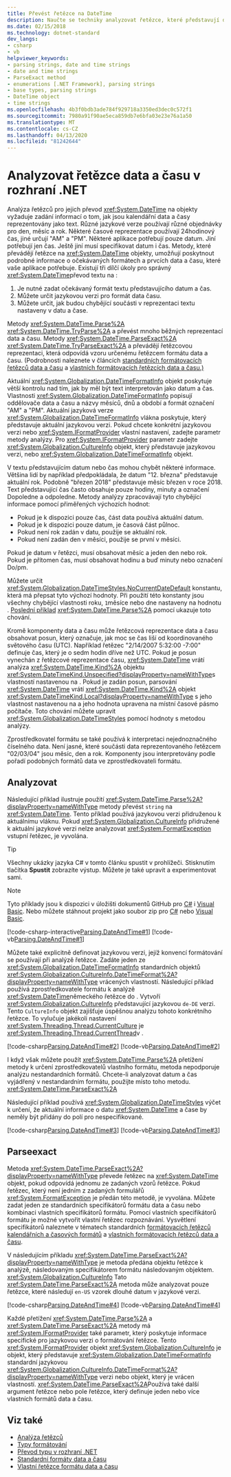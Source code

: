 ```yaml
---
title: Převést řetězce na DateTime
description: Naučte se techniky analyzovat řetězce, které představují data a časy k vytvoření DateTime z řetězce data a času.
ms.date: 02/15/2018
ms.technology: dotnet-standard
dev_langs:
- csharp
- vb
helpviewer_keywords:
- parsing strings, date and time strings
- date and time strings
- ParseExact method
- enumerations [.NET Framework], parsing strings
- base types, parsing strings
- DateTime object
- time strings
ms.openlocfilehash: 4b3f0bdb3ade784f929718a3350ed3dec0c572f1
ms.sourcegitcommit: 7980a91f90ae5eca859db7e6bfa03e23e76a1a50
ms.translationtype: MT
ms.contentlocale: cs-CZ
ms.lasthandoff: 04/13/2020
ms.locfileid: "81242644"
---
```

# <a name="parse-date-and-time-strings-in-net"></a>Analyzovat řetězce data a času v rozhraní .NET

Analýza řetězců pro jejich převod <xref:System.DateTime> na objekty vyžaduje zadání informací o tom, jak jsou kalendářní data a časy reprezentovány jako text. Různé jazykové verze používají různé objednávky pro den, měsíc a rok. Některé časové reprezentace používají 24hodinový čas, jiné určují "AM" a "PM". Některé aplikace potřebují pouze datum. Jiní potřebují jen čas. Ještě jiní musí specifikovat datum i čas. Metody, které převádějí řetězce na <xref:System.DateTime> objekty, umožňují poskytnout podrobné informace o očekávaných formátech a prvcích data a času, které vaše aplikace potřebuje. Existují tři dílčí úkoly pro správný <xref:System.DateTime>převod textu na :

1. Je nutné zadat očekávaný formát textu představujícího datum a čas.
1. Můžete určit jazykovou verzi pro formát data času.
1. Můžete určit, jak budou chybějící součásti v reprezentaci textu nastaveny v datu a čase.

Metody <xref:System.DateTime.Parse%2A> <xref:System.DateTime.TryParse%2A> a převést mnoho běžných reprezentací data a času. Metody <xref:System.DateTime.ParseExact%2A> <xref:System.DateTime.TryParseExact%2A> a převádějí řetězcovou reprezentaci, která odpovídá vzoru určenému řetězcem formátu data a času. (Podrobnosti naleznete v článcích [standardních formátovacích řetězců data a času](standard-date-and-time-format-strings.md) a [vlastních formátovacích řetězcích data a času.)](custom-date-and-time-format-strings.md)

Aktuální <xref:System.Globalization.DateTimeFormatInfo> objekt poskytuje větší kontrolu nad tím, jak by měl být text interpretován jako datum a čas. Vlastnosti <xref:System.Globalization.DateTimeFormatInfo> popisují oddělovače data a času a názvy měsíců, dnů a období a formát označení "AM" a "PM". Aktuální jazyková verze <xref:System.Globalization.DateTimeFormatInfo> vlákna poskytuje, který představuje aktuální jazykovou verzi. Pokud chcete konkrétní jazykovou verzi nebo <xref:System.IFormatProvider> vlastní nastavení, zadejte parametr metody analýzy. Pro <xref:System.IFormatProvider> parametr zadejte <xref:System.Globalization.CultureInfo> objekt, který představuje jazykovou verzi, nebo <xref:System.Globalization.DateTimeFormatInfo> objekt.

V textu představujícím datum nebo čas mohou chybět některé informace. Většina lidí by například předpokládala, že datum "12. března" představuje aktuální rok. Podobně "březen 2018" představuje měsíc březen v roce 2018. Text představující čas často obsahuje pouze hodiny, minuty a označení Dopoledne a odpoledne.  Metody analýzy zpracovávají tyto chybějící informace pomocí přiměřených výchozích hodnot:

- Pokud je k dispozici pouze čas, část data používá aktuální datum.
- Pokud je k dispozici pouze datum, je časová část půlnoc.
- Pokud není rok zadán v datu, použije se aktuální rok.
- Pokud není zadán den v měsíci, použije se první v měsíci.

Pokud je datum v řetězci, musí obsahovat měsíc a jeden den nebo rok. Pokud je přítomen čas, musí obsahovat hodinu a buď minuty nebo označení Do/pm.

Můžete určit <xref:System.Globalization.DateTimeStyles.NoCurrentDateDefault> konstantu, která má přepsat tyto výchozí hodnoty. Při použití této konstanty jsou všechny chybějící vlastnosti roku, `1`měsíce nebo dne nastaveny na hodnotu . [Poslední příklad](#styles-example) <xref:System.DateTime.Parse%2A> pomocí ukazuje toto chování.

Kromě komponenty data a času může řetězcová reprezentace data a času obsahovat posun, který označuje, jak moc se čas liší od koordinovaného světového času (UTC). Například řetězec "2/14/2007 5:32:00 -7:00" definuje čas, který je o sedm hodin dříve než UTC. Pokud je posun vynechán z řetězcové reprezentace času, <xref:System.DateTime> vrátí analýza <xref:System.DateTime.Kind%2A> objektu <xref:System.DateTimeKind.Unspecified?displayProperty=nameWithType>s vlastností nastavenou na . Pokud je zadán posun, parsování <xref:System.DateTime> vrátí <xref:System.DateTime.Kind%2A> objekt <xref:System.DateTimeKind.Local?displayProperty=nameWithType> s jeho vlastnost nastavenou na a jeho hodnota upravena na místní časové pásmo počítače. Toto chování můžete upravit <xref:System.Globalization.DateTimeStyles> pomocí hodnoty s metodou analýzy.
  
Zprostředkovatel formátu se také používá k interpretaci nejednoznačného číselného data. Není jasné, které součásti data reprezentovaného řetězcem "02/03/04" jsou měsíc, den a rok. Komponenty jsou interpretovány podle pořadí podobných formátů data ve zprostředkovateli formátu.

## <a name="parse"></a>Analyzovat

Následující příklad ilustruje použití <xref:System.DateTime.Parse%2A?displayProperty=nameWithType> metody převést `string` na <xref:System.DateTime>. Tento příklad používá jazykovou verzi přidruženou k aktuálnímu vláknu. Pokud <xref:System.Globalization.CultureInfo> přidružené k aktuální jazykové verzi nelze analyzovat <xref:System.FormatException> vstupní řetězec, je vyvolána.

> [!TIP]
> Všechny ukázky jazyka C# v tomto článku spustit v prohlížeči. Stisknutím tlačítka **Spustit** zobrazíte výstup. Můžete je také upravit a experimentovat sami.

> [!NOTE]
> Tyto příklady jsou k dispozici v úložišti dokumentů GitHub pro [C#](https://github.com/dotnet/docs/tree/master/samples/snippets/csharp/how-to/conversions) i [Visual Basic](https://github.com/dotnet/docs/tree/master/samples/snippets/visualbasic/how-to/conversions). Nebo můžete stáhnout projekt jako soubor zip pro [C#](https://github.com/dotnet/docs/blob/master/samples/snippets/csharp/how-to/conversions.zip) nebo [Visual Basic](https://github.com/dotnet/docs/blob/master/samples/snippets/visualbasic/how-to/conversions.zip).

[!code-csharp-interactive[Parsing.DateAndTime#1](../../../samples/snippets/csharp/how-to/conversions/StringToDateTime.cs#1)]
[!code-vb[Parsing.DateAndTime#1](../../../samples/snippets/visualbasic/how-to/conversions/Program.vb#1)]

Můžete také explicitně definovat jazykovou verzi, jejíž konvencí formátování se používají při analýzě řetězce. Zadáte jeden ze <xref:System.Globalization.DateTimeFormatInfo> standardních objektů <xref:System.Globalization.CultureInfo.DateTimeFormat%2A?displayProperty=nameWithType> vrácených vlastností. Následující příklad používá zprostředkovatele formátu k analýzě <xref:System.DateTime>německého řetězce do . Vytvoří <xref:System.Globalization.CultureInfo> představující jazykovou `de-DE` verzi. Tento `CultureInfo` objekt zajišťuje úspěšnou analýzu tohoto konkrétního řetězce. To vylučuje jakékoli nastavení <xref:System.Threading.Thread.CurrentCulture> je <xref:System.Threading.Thread.CurrentThread>v .  
  
[!code-csharp[Parsing.DateAndTime#2](../../../samples/snippets/csharp/how-to/conversions/StringToDateTime.cs#2)]
[!code-vb[Parsing.DateAndTime#2](../../../samples/snippets/visualbasic/how-to/conversions/Program.vb#2)]

I když však můžete použít <xref:System.DateTime.Parse%2A> přetížení metody k určení zprostředkovatelů vlastního formátu, metoda nepodporuje analýzu nestandardních formátů. Chcete-li analyzovat datum a čas vyjádřený v nestandardním formátu, použijte místo toho metodu. <xref:System.DateTime.ParseExact%2A>  

<a name="styles-example"></a>Následující příklad používá <xref:System.Globalization.DateTimeStyles> výčet k určení, že aktuální informace o datu <xref:System.DateTime> a čase by neměly být přidány do polí pro nespecifikované.  

[!code-csharp[Parsing.DateAndTime#3](../../../samples/snippets/csharp/how-to/conversions/StringToDateTime.cs#3)]
[!code-vb[Parsing.DateAndTime#3](../../../samples/snippets/visualbasic/how-to/conversions/Program.vb#3)]

## <a name="parseexact"></a>Parseexact

Metoda <xref:System.DateTime.ParseExact%2A?displayProperty=nameWithType> převede řetězec na <xref:System.DateTime> objekt, pokud odpovídá jednomu ze zadaných vzorů řetězce. Pokud řetězec, který není jedním z zadaných formulářů <xref:System.FormatException> je předán této metodě, je vyvolána. Můžete zadat jeden ze standardních specifikátorů formátu data a času nebo kombinaci vlastních specifikátorů formátu. Pomocí vlastních specifikátorů formátu je možné vytvořit vlastní řetězec rozpoznávání. Vysvětlení specifikátorů naleznete v tématech standardních [formátovacích řetězců kalendářních a časových formátů](standard-date-and-time-format-strings.md) a [vlastních formátovacích řetězců data a času](custom-date-and-time-format-strings.md).  

V následujícím příkladu <xref:System.DateTime.ParseExact%2A?displayProperty=nameWithType> je metoda předána objektu řetězce k analýzě, následovaným specifikátorem formátu následovaným objektem. <xref:System.Globalization.CultureInfo> Tato <xref:System.DateTime.ParseExact%2A> metoda může analyzovat pouze řetězce, které následují `en-US` vzorek dlouhé datum v jazykové verzi.  

[!code-csharp[Parsing.DateAndTime#4](../../../samples/snippets/csharp/how-to/conversions/StringToDateTime.cs#4)]
[!code-vb[Parsing.DateAndTime#4](../../../samples/snippets/visualbasic/how-to/conversions/Program.vb#4)]

Každé přetížení <xref:System.DateTime.Parse%2A> a <xref:System.DateTime.ParseExact%2A> metody má <xref:System.IFormatProvider> také parametr, který poskytuje informace specifické pro jazykovou verzi o formátování řetězce. Tento <xref:System.IFormatProvider> objekt <xref:System.Globalization.CultureInfo> je objekt, který představuje <xref:System.Globalization.DateTimeFormatInfo> standardní jazykovou <xref:System.Globalization.CultureInfo.DateTimeFormat%2A?displayProperty=nameWithType> verzi nebo objekt, který je vrácen vlastností.  <xref:System.DateTime.ParseExact%2A>Používá také další argument řetězce nebo pole řetězce, který definuje jeden nebo více vlastních formátů data a času.  

## <a name="see-also"></a>Viz také

- [Analýza řetězců](parsing-strings.md)
- [Typy formátování](formatting-types.md)
- [Převod typu v rozhraní .NET](type-conversion.md)
- [Standardní formáty data a času](standard-date-and-time-format-strings.md)
- [Vlastní řetězce formátu data a času](custom-date-and-time-format-strings.md)
